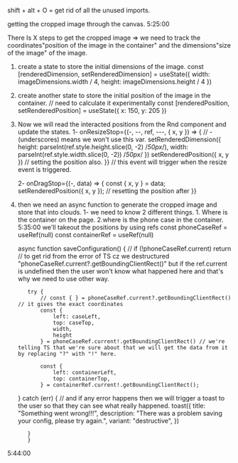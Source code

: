 shift + alt + O = get rid of all the unused imports.

getting the cropped image through the canvas. 5:25:00

There Is X steps to get the cropped image
=> we need to track the coordinates"position of the image in the container" and the dimensions"size of the image" of the image.

1.  create a state to store the initial dimensions of the image.
    const [renderedDimension, setRenderedDimension] = useState({
    width: imageDimensions.width / 4,
    height: imageDimensions.height / 4
    })
2.  create another state to store the initial position of the image in the container. // need to calculate it experimentally
    const [renderedPosition, setRenderedPosition] = useState({
    x: 150,
    y: 205
    })

3.  Now we will read the interacted positions from the Rnd component and update the states.
    1-
    onResizeStop={(-, --, ref, ---, { x, y }) => { // - (underscores) means we won't use this var.
    setRenderedDimension({
    height: parseInt(ref.style.height.slice(0, -2) /_50px_/),
    width: parseInt(ref.style.width.slice(0, -2)) /_50px_/
    })
    setRenderedPosition({ x, y }) // setting the position also.
    }} // this event will trigger when the resize event is triggered.

    2-
    onDragStop={(-, data) => {
    const { x, y } = data;
    setRenderedPosition({ x, y }); // resetting the position after
    }}

4.  then we need an async function to generate the cropped image and store that into clouds.
    1-
    we need to know 2 different things. 1. Where is the container on the page. 2.where is the phone case in the container. 5:35:00
    we'll takeout the positions by using refs
    const phoneCaseRef = useRef<HTMLDivElement>(null)
    const containerRef = useRef<HTMLDivElement>(null)

    async function saveConfiguration() {
    // if (!phoneCaseRef.current) return // to get rid from the error of TS cz we destructured "phoneCaseRef.current?.getBoundingClientRect()" but if the ref.current is undefined then the user won't know what happened here and that's why we need to use other way.

           try {
               // const { } = phoneCaseRef.current?.getBoundingClientRect() // it gives the exact coordinates
               const {
                   left: caseLeft,
                   top: caseTop,
                   width,
                   height
               } = phoneCaseRef.current!.getBoundingClientRect() // we're telling TS that we're sure about that we will get the data from it by replacing "?" with "!" here.

               const {
                   left: containerLeft,
                   top: containerTop,
               } = containerRef.current!.getBoundingClientRect();

    } catch (err) {
    // and if any error happens then we will trigger a toast to the user so that they can see what really happened.
    toast({
    title: "Something went wrong!!!",
    description: "There was a problem saving your config, please try again.",
    variant: "destructive",
    })

           }
           }






5:44:00